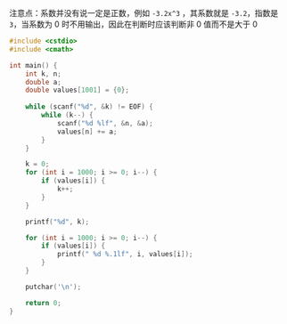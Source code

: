 注意点：系数并没有说一定是正数，例如 `-3.2x^3` ，其系数就是 `-3.2`，指数是 `3`，当系数为 0 时不用输出，因此在判断时应该判断非 0 值而不是大于 0

```cpp
#include <cstdio>
#include <cmath>

int main() {
    int k, n;
    double a;
    double values[1001] = {0};
    
    while (scanf("%d", &k) != EOF) {
        while (k--) {
            scanf("%d %lf", &n, &a);
            values[n] += a;
        }
    }

    k = 0;
    for (int i = 1000; i >= 0; i--) {
        if (values[i]) {
            k++;
        }
    }

    printf("%d", k);

    for (int i = 1000; i >= 0; i--) {
        if (values[i]) {
            printf(" %d %.1lf", i, values[i]);
        }
    }

    putchar('\n');

    return 0;
}
```
